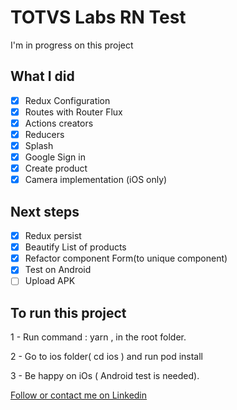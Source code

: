 # TOTVS Labs RN Test

I'm in progress on this project

## What I did
 - [x] Redux Configuration
 - [x] Routes with Router Flux
 - [x] Actions creators
 - [x] Reducers
 - [x] Splash
 - [x] Google Sign in
 - [x] Create product
 - [x] Camera implementation (iOS only)

## Next steps
- [x] Redux persist
- [x] Beautify List of products
- [x] Refactor component Form(to unique component)
- [x] Test on Android
- [ ] Upload APK 
## To run this project
 1 - Run command : yarn ,  in the root folder.
 
 2 -  Go to ios folder( cd ios ) and run pod install
 
 3 - Be happy on iOs ( Android test is needed).
 

 
[Follow or contact me on Linkedin](https://www.linkedin.com/in/fredericobezerra/)
